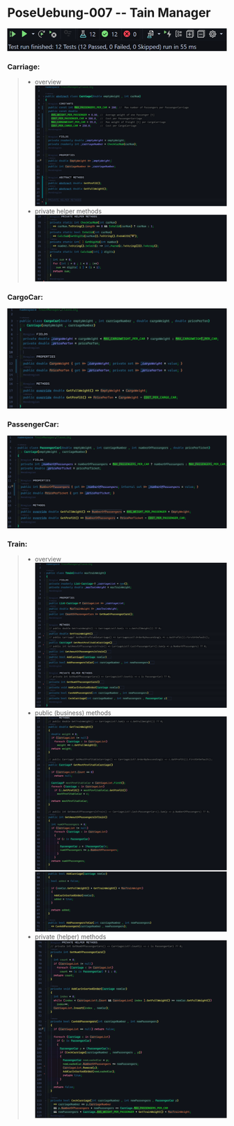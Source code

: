 # PoseUebung-007 -- Tain Manager
![12/12UnitTestsFinished](UnitTestsSnippet.png)

### Carriage:
> - overview  
  ![carriage](CarriageOverview.png)  
> - private helper methods  
  ![carriageHelper](CarriageHelperMethods.png)  

### CargoCar:
![cargocar](CargoCar.png)

### PassengerCar:
![passengercar](PassengerCar.png)

### Train:
> - overview    
  ![train](TrainOverview.png)
> - public (business) methods  
  ![trainPublic](TrainPubicMethods01.png)
  ![trainPublic2](TrainPubicMethods02.png)
> - private (helper) methods  
  ![trainPrivate](TrainHelperMethods.png)